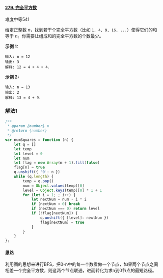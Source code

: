 #### [279. 完全平方数](https://leetcode-cn.com/problems/perfect-squares/)

难度中等541

给定正整数 *n*，找到若干个完全平方数（比如 `1, 4, 9, 16, ...`）使得它们的和等于 *n*。你需要让组成和的完全平方数的个数最少。

**示例 1:**

```
输入: n = 12
输出: 3 
解释: 12 = 4 + 4 + 4.
```

**示例 2:**

```
输入: n = 13
输出: 2
解释: 13 = 4 + 9.
```

### 解法1

```js
/**
 * @param {number} n
 * @return {number}
 */
var numSquares = function (n) {
    let q = []
    let temp
    let level = 0
    let num
    let flag = new Array(n + 1).fill(false)
    flag[n] = true
    q.unshift({ '0': n })
    while (q.length) {
        temp = q.pop()
        num = Object.values(temp)[0]
        level = Object.keys(temp)[0] * 1 + 1
        for (let i = 1; ; i++) {
            let nextNum = num - i * i
            if (nextNum < 0) break
            if (nextNum === 0) return level
            if (!flag[nextNum]) {
                q.unshift({ [level]: nextNum })
                flag[nextNum] = true
            }
        }
    }
};
```

#### 思路

利用图的思想来进行BFS，把0-n中的每一个数看做一个节点，如果两个节点之间相差一个完全平方数，则这两个节点联通，进而转化为求n到0节点的最短路径。